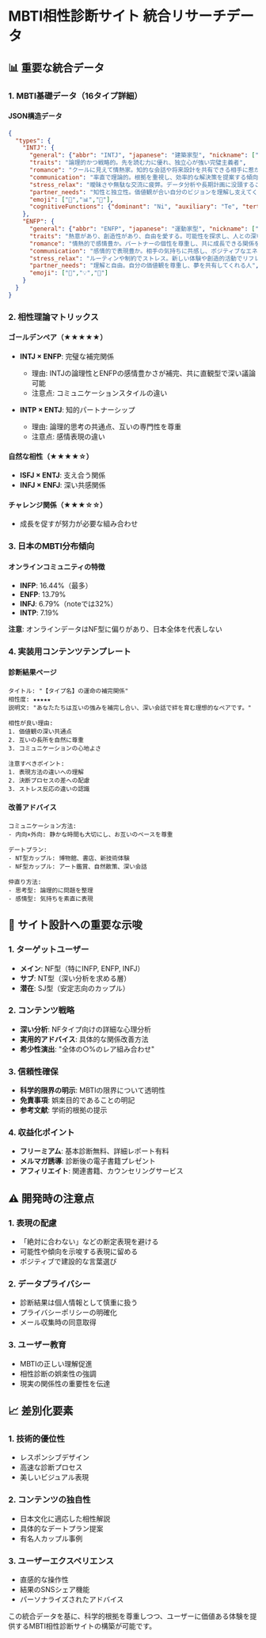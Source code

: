 # MBTI相性診断サイト 統合リサーチデータ

## 📊 重要な統合データ

### 1. MBTI基礎データ（16タイプ詳細）

#### JSON構造データ
```json
{
  "types": {
    "INTJ": {
      "general": {"abbr": "INTJ", "japanese": "建築家型", "nickname": ["策士","科学者"]},
      "traits": "論理的かつ戦略的。先を読む力に優れ、独立心が強い完璧主義者",
      "romance": "クールに見えて情熱家。知的な会話や将来設計を共有できる相手に惹かれます",
      "communication": "率直で理論的。根拠を重視し、効率的な解決策を提案する傾向",
      "stress_relax": "曖昧さや無駄な交流に疲弊。データ分析や長期計画に没頭することでリフレッシュ",
      "partner_needs": "知性と独立性。価値観が合い自分のビジョンを理解し支えてくれる人",
      "emoji": ["🧠","📊","🔭"],
      "cognitiveFunctions": {"dominant": "Ni", "auxiliary": "Te", "tertiary": "Fi", "inferior": "Se"}
    },
    "ENFP": {
      "general": {"abbr": "ENFP", "japanese": "運動家型", "nickname": ["自由人","アイデアマン"]},
      "traits": "熱意があり、創造性があり、自由を愛する。可能性を探求し、人との深いつながりを求める",
      "romance": "情熱的で感情豊か。パートナーの個性を尊重し、共に成長できる関係を築く",
      "communication": "感情的で表現豊か。相手の気持ちに共感し、ポジティブなエネルギーを伝える",
      "stress_relax": "ルーティンや制約でストレス。新しい体験や創造的活動でリフレッシュ",
      "partner_needs": "理解と自由。自分の価値観を尊重し、夢を共有してくれる人",
      "emoji": ["🌈","💡","🎨"]
    }
  }
}
```

### 2. 相性理論マトリックス

#### ゴールデンペア（★★★★★）
- **INTJ × ENFP**: 完璧な補完関係
  - 理由: INTJの論理性とENFPの感情豊かさが補完、共に直観型で深い議論可能
  - 注意点: コミュニケーションスタイルの違い
  
- **INTP × ENTJ**: 知的パートナーシップ
  - 理由: 論理的思考の共通点、互いの専門性を尊重
  - 注意点: 感情表現の違い

#### 自然な相性（★★★★☆）
- **ISFJ × ENTJ**: 支え合う関係
- **INFJ × ENFJ**: 深い共感関係

#### チャレンジ関係（★★★☆☆）
- 成長を促すが努力が必要な組み合わせ

### 3. 日本のMBTI分布傾向

#### オンラインコミュニティの特徴
- **INFP**: 16.44%（最多）
- **ENFP**: 13.79%
- **INFJ**: 6.79%（noteでは32%）
- **INTP**: 7.19%

**注意**: オンラインデータはNF型に偏りがあり、日本全体を代表しない

### 4. 実装用コンテンツテンプレート

#### 診断結果ページ
```
タイトル: "【タイプ名】の運命の補完関係"
相性度: ★★★★★
説明文: "あなたたちは互いの強みを補完し合い、深い会話で絆を育む理想的なペアです。"

相性が良い理由:
1. 価値観の深い共通点
2. 互いの長所を自然に尊重
3. コミュニケーションの心地よさ

注意すべきポイント:
1. 表現方法の違いへの理解
2. 決断プロセスの差への配慮
3. ストレス反応の違いの認識
```

#### 改善アドバイス
```
コミュニケーション方法:
- 内向×外向: 静かな時間も大切にし、お互いのペースを尊重

デートプラン:
- NT型カップル: 博物館、書店、新技術体験
- NF型カップル: アート鑑賞、自然散策、深い会話

仲直り方法:
- 思考型: 論理的に問題を整理
- 感情型: 気持ちを素直に表現
```

## 🎯 サイト設計への重要な示唆

### 1. ターゲットユーザー
- **メイン**: NF型（特にINFP, ENFP, INFJ）
- **サブ**: NT型（深い分析を求める層）
- **潜在**: SJ型（安定志向のカップル）

### 2. コンテンツ戦略
- **深い分析**: NFタイプ向けの詳細な心理分析
- **実用的アドバイス**: 具体的な関係改善方法
- **希少性演出**: "全体の○%のレア組み合わせ"

### 3. 信頼性確保
- **科学的限界の明示**: MBTIの限界について透明性
- **免責事項**: 娯楽目的であることの明記
- **参考文献**: 学術的根拠の提示

### 4. 収益化ポイント
- **フリーミアム**: 基本診断無料、詳細レポート有料
- **メルマガ誘導**: 診断後の電子書籍プレゼント
- **アフィリエイト**: 関連書籍、カウンセリングサービス

## ⚠️ 開発時の注意点

### 1. 表現の配慮
- 「絶対に合わない」などの断定表現を避ける
- 可能性や傾向を示唆する表現に留める
- ポジティブで建設的な言葉選び

### 2. データプライバシー
- 診断結果は個人情報として慎重に扱う
- プライバシーポリシーの明確化
- メール収集時の同意取得

### 3. ユーザー教育
- MBTIの正しい理解促進
- 相性診断の娯楽性の強調
- 現実の関係性の重要性を伝達

## 📈 差別化要素

### 1. 技術的優位性
- レスポンシブデザイン
- 高速な診断プロセス
- 美しいビジュアル表現

### 2. コンテンツの独自性
- 日本文化に適応した相性解説
- 具体的なデートプラン提案
- 有名人カップル事例

### 3. ユーザーエクスペリエンス
- 直感的な操作性
- 結果のSNSシェア機能
- パーソナライズされたアドバイス

この統合データを基に、科学的根拠を尊重しつつ、ユーザーに価値ある体験を提供するMBTI相性診断サイトの構築が可能です。